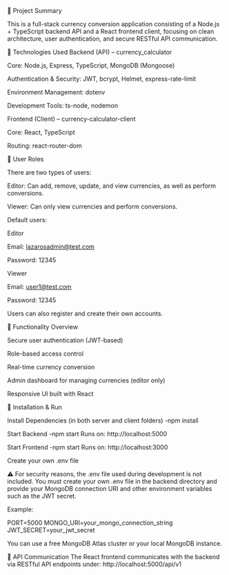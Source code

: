 📄 Project Summary

This is a full-stack currency conversion application consisting of a Node.js + TypeScript backend API and a React frontend client, focusing on clean architecture, user authentication, and secure RESTful API communication.

🔧 Technologies Used Backend (API) – currency_calculator

Core: Node.js, Express, TypeScript, MongoDB (Mongoose)

Authentication & Security: JWT, bcrypt, Helmet, express-rate-limit

Environment Management: dotenv

Development Tools: ts-node, nodemon

Frontend (Client) – currency-calculator-client

Core: React, TypeScript

Routing: react-router-dom

👥 User Roles

There are two types of users:

Editor: Can add, remove, update, and view currencies, as well as perform conversions.

Viewer: Can only view currencies and perform conversions.

Default users:

Editor

Email: lazarosadmin@test.com

Password: 12345

Viewer

Email: user1@test.com

Password: 12345

Users can also register and create their own accounts.

💱 Functionality Overview

Secure user authentication (JWT-based)

Role-based access control

Real-time currency conversion

Admin dashboard for managing currencies (editor only)

Responsive UI built with React

🚀 Installation & Run

Install Dependencies (in both server and client folders) -npm install

Start Backend -npm start Runs on: http://localhost:5000

Start Frontend -npm start Runs on: http://localhost:3000

Create your own .env file

⚠️ For security reasons, the .env file used during development is not included. You must create your own .env file in the backend directory and provide your MongoDB connection URI and other environment variables such as the JWT secret.

Example:

PORT=5000 MONGO_URI=your_mongo_connection_string JWT_SECRET=your_jwt_secret

You can use a free MongoDB Atlas cluster or your local MongoDB instance.

🔗 API Communication The React frontend communicates with the backend via RESTful API endpoints under: http://localhost:5000/api/v1
